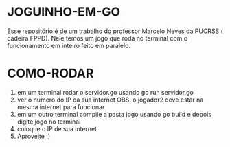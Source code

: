 # JOGUINHO-EM-GO
Esse repositório é de um trabalho do professor Marcelo Neves da PUCRSS ( cadeira FPPD). Nele temos um jogo que roda no terminal com o funcionamento em inteiro feito em paralelo. 
# COMO-RODAR
1) em um terminal rodar o servidor.go usando go run servidor.go
2) ver o numero do IP da sua internet
   OBS: o jogador2 deve estar na mesma internet para funcionar
3) em um outro terminal compile a pasta jogo usando go build e depois digite jogo no terminal
4) coloque o IP de sua internet
5) Aproveite :)
